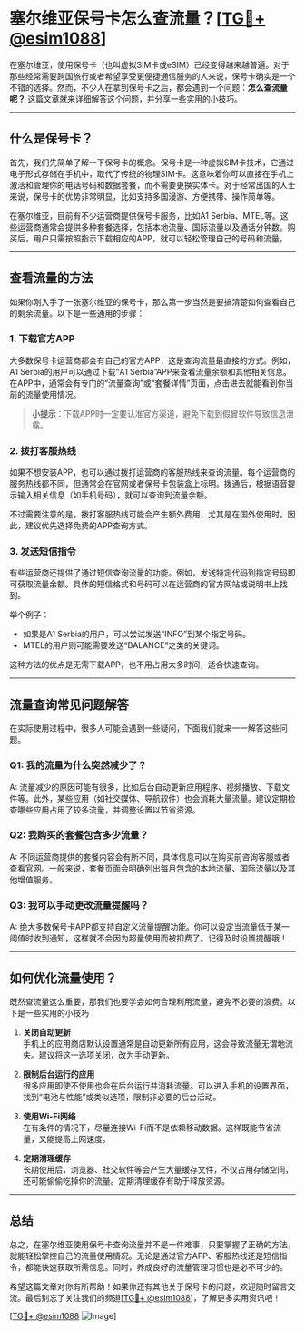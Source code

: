 # 塞尔维亚保号卡怎么查流量？[[TG💪+ @esim1088](https://t.me/s/esim1088)]

在塞尔维亚，使用保号卡（也叫虚拟SIM卡或eSIM）已经变得越来越普遍。对于那些经常需要跨国旅行或者希望享受更便捷通信服务的人来说，保号卡确实是一个不错的选择。然而，不少人在拿到保号卡之后，都会遇到一个问题：**怎么查流量呢？** 这篇文章就来详细解答这个问题，并分享一些实用的小技巧。

---

## 什么是保号卡？

首先，我们先简单了解一下保号卡的概念。保号卡是一种虚拟SIM卡技术，它通过电子形式存储在手机中，取代了传统的物理SIM卡。这意味着你可以直接在手机上激活和管理你的电话号码和数据套餐，而不需要更换实体卡。对于经常出国的人士来说，保号卡的优势非常明显，比如支持多国漫游、方便携带、操作简单等。

在塞尔维亚，目前有不少运营商提供保号卡服务，比如A1 Serbia、MTEL等。这些运营商通常会提供多种套餐选择，包括本地流量、国际流量以及通话分钟数。购买后，用户只需按照指示下载相应的APP，就可以轻松管理自己的号码和流量。

---

## 查看流量的方法

如果你刚入手了一张塞尔维亚的保号卡，那么第一步当然是要搞清楚如何查看自己的剩余流量。以下是一些通用的步骤：

### 1. **下载官方APP**

大多数保号卡运营商都会有自己的官方APP，这是查询流量最直接的方式。例如，A1 Serbia的用户可以通过下载“A1 Serbia”APP来查看流量余额和其他相关信息。在APP中，通常会有专门的“流量查询”或“套餐详情”页面，点击进去就能看到你当前的流量使用情况。

> **小提示**：下载APP时一定要认准官方渠道，避免下载到假冒软件导致信息泄露。

### 2. **拨打客服热线**

如果不想安装APP，也可以通过拨打运营商的客服热线来查询流量。每个运营商的服务热线都不同，但通常会在官网或者保号卡包装盒上标明。拨通后，根据语音提示输入相关信息（如手机号码），就可以查询到流量余额。

不过需要注意的是，拨打客服热线可能会产生额外费用，尤其是在国外使用时。因此，建议优先选择免费的APP查询方式。

### 3. **发送短信指令**

有些运营商还提供了通过短信查询流量的功能。例如，发送特定代码到指定号码即可获取流量余额。具体的短信格式和号码可以在运营商的官方网站或说明书上找到。

举个例子：
- 如果是A1 Serbia的用户，可以尝试发送“INFO”到某个指定号码。
- MTEL的用户则可能需要发送“BALANCE”之类的关键词。

这种方法的优点是无需下载APP，也不用占用太多时间，适合快速查询。

---

## 流量查询常见问题解答

在实际使用过程中，很多人可能会遇到一些疑问，下面我们就来一一解答这些问题。

### Q1: 我的流量为什么突然减少了？
A: 流量减少的原因可能有很多，比如后台自动更新应用程序、视频播放、下载文件等。此外，某些应用（如社交媒体、导航软件）也会消耗大量流量。建议定期检查哪些应用占用了较多流量，并调整设置以节省资源。

### Q2: 我购买的套餐包含多少流量？
A: 不同运营商提供的套餐内容会有所不同，具体信息可以在购买前咨询客服或者查看官网。一般来说，套餐页面会明确列出每月包含的本地流量、国际流量以及其他增值服务。

### Q3: 我可以手动更改流量提醒吗？
A: 绝大多数保号卡APP都支持自定义流量提醒功能。你可以设定当流量低于某一阈值时收到通知，这样就不会因为超量使用而被扣费了。记得及时设置提醒哦！

---

## 如何优化流量使用？

既然查流量这么重要，那我们也要学会如何合理利用流量，避免不必要的浪费。以下是一些实用的小技巧：

1. **关闭自动更新**  
   手机上的应用商店默认设置通常是自动更新所有应用，这会导致流量无谓地流失。建议将这一选项关闭，改为手动更新。

2. **限制后台运行的应用**  
   很多应用即使不使用也会在后台运行并消耗流量。可以进入手机的设置界面，找到“电池与性能”或类似选项，限制非必要的后台活动。

3. **使用Wi-Fi网络**  
   在有条件的情况下，尽量连接Wi-Fi而不是依赖移动数据。这样既能节省流量，又能提高上网速度。

4. **定期清理缓存**  
   长期使用后，浏览器、社交软件等会产生大量缓存文件，不仅占用存储空间，还可能偷偷吃掉你的流量。定期清理缓存有助于释放资源。

---

## 总结

总之，在塞尔维亚使用保号卡查询流量并不是一件难事，只要掌握了正确的方法，就能轻松掌控自己的流量使用情况。无论是通过官方APP、客服热线还是短信指令，都能快速获取所需信息。同时，养成良好的流量管理习惯也是必不可少的。

希望这篇文章对你有所帮助！如果你还有其他关于保号卡的问题，欢迎随时留言交流。最后别忘了关注我们的频道[[TG💪+ @esim1088](https://t.me/s/esim1088)]，了解更多实用资讯吧！

[[TG💪+ @esim1088](https://t.me/s/esim1088) ![Image](https://i.postimg.cc/4NQfJmqS/Snipaste-2025-05-13-00-14-12.png)]
